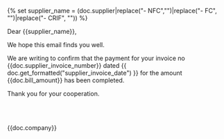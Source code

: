 <p>{% set supplier_name = (doc.supplier|replace("- NFC","")|replace("- FC", "")|replace("- CRIF", "")) %}</p>

<p>Dear {{supplier_name}},<br></p>

<p>We hope this email finds you well.<br></p>

<p>We are writing to confirm that the payment for your invoice no {{doc.supplier_invoice_number}} dated {{ doc.get_formatted("supplier_invoice_date") }} for the amount {{doc.bill_amount}} has been completed.<br></p>

<p><p>Thank you for your cooperation.</p><br><br>

{{doc.company}}</p>
